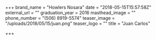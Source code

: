 +++
brand_name = "Howlers Nosara"
date = "2018-05-15T15:57:58Z"
external_url = ""
graduation_year = 2016
masthead_image = ""
phone_number = "(506) 8919-5574"
teaser_image = "/uploads/2018/05/15/juan.png"
teaser_logo = ""
title = "Juan Carlos"

+++
